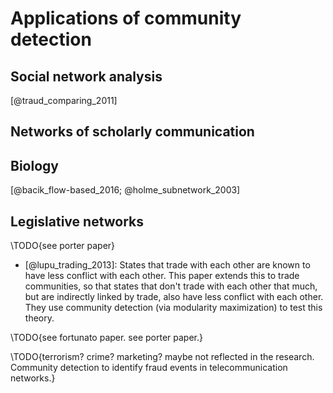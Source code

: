 # Applications of community detection

## Social network analysis

[@traud_comparing_2011]

## Networks of scholarly communication

## Biology

[@bacik_flow-based_2016; @holme_subnetwork_2003]

## Legislative networks

\TODO{see porter paper}

+ [@lupu_trading_2013]: States that trade with each other are known to have less conflict with each other. This paper extends this to trade communities, so that states that don't trade with each other that much, but are indirectly linked by trade, also have less conflict with each other. They use community detection (via modularity maximization) to test this theory.

\TODO{see fortunato paper. see porter paper.}

\TODO{terrorism? crime? marketing? maybe not reflected in the research. Community detection to identify fraud events in telecommunication networks.}
